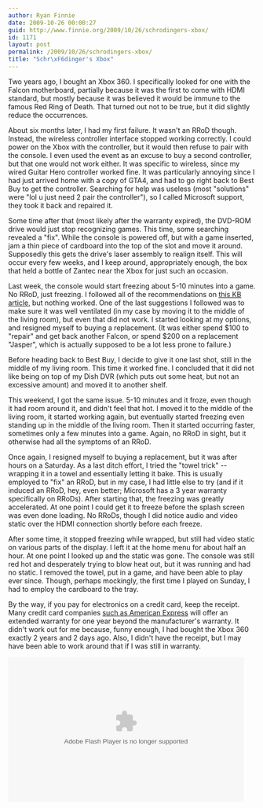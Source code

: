```yaml
---
author: Ryan Finnie
date: 2009-10-26 00:00:27
guid: http://www.finnie.org/2009/10/26/schrodingers-xbox/
id: 1171
layout: post
permalink: /2009/10/26/schrodingers-xbox/
title: "Schr\xF6dinger's Xbox"
---
```

Two years ago, I bought an Xbox 360. I specifically looked for one with the Falcon motherboard, partially because it was the first to come with HDMI standard, but mostly because it was believed it would be immune to the famous Red Ring of Death. That turned out not to be true, but it did slightly reduce the occurrences.

About six months later, I had my first failure. It wasn't an RRoD though. Instead, the wireless controller interface stopped working correctly. I could power on the Xbox with the controller, but it would then refuse to pair with the console. I even used the event as an excuse to buy a second controller, but that one would not work either. It was specific to wireless, since my wired Guitar Hero controller worked fine. It was particularly annoying since I had just arrived home with a copy of GTA4, and had to go right back to Best Buy to get the controller. Searching for help was useless (most "solutions" were "lol u just need 2 pair the controller"), so I called Microsoft support, they took it back and repaired it.

Some time after that (most likely after the warranty expired), the DVD-ROM drive would just stop recognizing games. This time, some searching revealed a "fix". While the console is powered off, but with a game inserted, jam a thin piece of cardboard into the top of the slot and move it around. Supposedly this gets the drive's laser assembly to realign itself. This will occur every few weeks, and I keep around, appropriately enough, the box that held a bottle of Zantec near the Xbox for just such an occasion.

Last week, the console would start freezing about 5-10 minutes into a game. No RRoD, just freezing. I followed all of the recommendations on [this KB article](http://support.microsoft.com/kb/907586), but nothing worked. One of the last suggestions I followed was to make sure it was well ventilated (in my case by moving it to the middle of the living room), but even that did not work. I started looking at my options, and resigned myself to buying a replacement. (It was either spend $100 to "repair" and get back another Falcon, or spend $200 on a replacement "Jasper", which is actually supposed to be a lot less prone to failure.)

Before heading back to Best Buy, I decide to give it one last shot, still in the middle of my living room. This time it worked fine. I concluded that it did not like being on top of my Dish DVR (which puts out some heat, but not an excessive amount) and moved it to another shelf.

This weekend, I got the same issue. 5-10 minutes and it froze, even though it had room around it, and didn't feel that hot. I moved it to the middle of the living room, it started working again, but eventually started freezing even standing up in the middle of the living room. Then it started occurring faster, sometimes only a few minutes into a game. Again, no RRoD in sight, but it otherwise had all the symptoms of an RRoD.

Once again, I resigned myself to buying a replacement, but it was after hours on a Saturday. As a last ditch effort, I tried the "towel trick" -- wrapping it in a towel and essentially letting it bake. This is usually employed to "fix" an RRoD, but in my case, I had little else to try (and if it induced an RRoD, hey, even better; Microsoft has a 3 year warranty specifically on RRoDs). After starting that, the freezing was greatly accelerated. At one point I could get it to freeze before the splash screen was even done loading. No RRoDs, though I did notice audio and video static over the HDMI connection shortly before each freeze.

After some time, it stopped freezing while wrapped, but still had video static on various parts of the display. I left it at the home menu for about half an hour. At one point I looked up and the static was gone. The console was still red hot and desperately trying to blow heat out, but it was running and had no static. I removed the towel, put in a game, and have been able to play ever since. Though, perhaps mockingly, the first time I played on Sunday, I had to employ the cardboard to the tray.

By the way, if you pay for electronics on a credit card, keep the receipt. Many credit card companies [such as American Express](http://www212.americanexpress.com/dsmlive/dsm/dom/us/en/feefreeservices/pages/extendedwarranty_allccsg_shareddetails.do) will offer an extended warranty for one year beyond the manufacturer's warranty. It didn't work out for me because, funny enough, I had bought the Xbox 360 exactly 2 years and 2 days ago. Also, I didn't have the receipt, but I may have been able to work around that if I was still in warranty.

<embed src="http://static.themis-media.com/media/global/movies/player/flowplayer.commercial-3.1.1.swf" flashvars="config=http://www.themis-media.com/videos/config/84-bc4215ac6e8847f9d9dcf79e59f1f69f.js%3Fembed%3D1" allowfullscreen="true" allowscriptaccess="always" quality="high" bgcolor="#000000" type="application/x-shockwave-flash" pluginspage="http://www.adobe.com/go/getflashplayer" width="480" height="294" wmode="opaque">
</embed>
